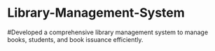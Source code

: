 # Library-Management-System
#Developed a comprehensive library management system to manage books, students, and book issuance efficiently.
